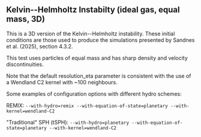 Kelvin--Helmholtz Instabilty (ideal gas, equal mass, 3D)
--------------

This is a 3D version of the Kelvin--Helmholtz instability. These initial
conditions are those used to produce the simulations presented by
Sandnes et al. (2025), section 4.3.2.

This test uses particles of equal mass and has sharp density and velocity
discontinuities.

Note that the default resolution_eta parameter is consistent with the use of a
Wendland C2 kernel with ~100 neighbours.

Some examples of configuration options with different hydro schemes:

REMIX:
`--with-hydro=remix --with-equation-of-state=planetary --with-kernel=wendland-C2`

"Traditional" SPH (tSPH):
`--with-hydro=planetary --with-equation-of-state=planetary --with-kernel=wendland-C2`
